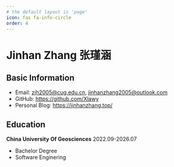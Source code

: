 ```yaml
---
# the default layout is 'page'
icon: fas fa-info-circle
order: 4
---
```


# Jinhan Zhang 张瑾涵

## Basic Information
- Email: zjh2005@cug.edu.cn, jinhanzhang2005@outlook.com
- GitHub: https://github.com/Xlawy
- Personal Blog: https://jinhanzhang.top/

## Education

**China University Of Geosciences**  2022.09-2026.07

- Bachelor Degree
- Software Enginering
